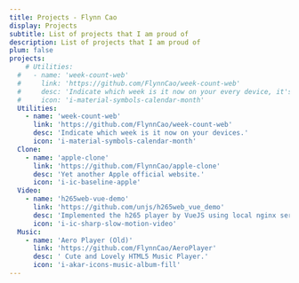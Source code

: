 ```yaml
---
title: Projects - Flynn Cao
display: Projects
subtitle: List of projects that I am proud of
description: List of projects that I am proud of
plum: false
projects:
	# Utilities:
  #   - name: 'week-count-web'
  #     link: 'https://github.com/FlynnCao/week-count-web'
  #     desc: 'Indicate which week is it now on your every device, it's blazing fast!'
  #     icon: 'i-material-symbols-calendar-month'
  Utilities:
    - name: 'week-count-web'
      link: 'https://github.com/FlynnCao/week-count-web'
      desc: 'Indicate which week is it now on your devices.'
      icon: 'i-material-symbols-calendar-month'
  Clone:
    - name: 'apple-clone'
      link: 'https://github.com/FlynnCao/apple-clone'
      desc: 'Yet another Apple official website.'
      icon: 'i-ic-baseline-apple'
  Video:
    - name: 'h265web-vue-demo'
      link: 'https://github.com/unjs/h265web_vue_demo'
      desc: 'Implemented the h265 player by VueJS using local nginx service to play.'
      icon: 'i-ic-sharp-slow-motion-video'
  Music:
    - name: 'Aero Player (Old)'
      link: 'https://github.com/FlynnCao/AeroPlayer'
      desc: ' Cute and Lovely HTML5 Music Player.'
      icon: 'i-akar-icons-music-album-fill'
---
```


<ListProjects :projects="frontmatter.projects"/>

<!-- <StarsRanking/> -->

